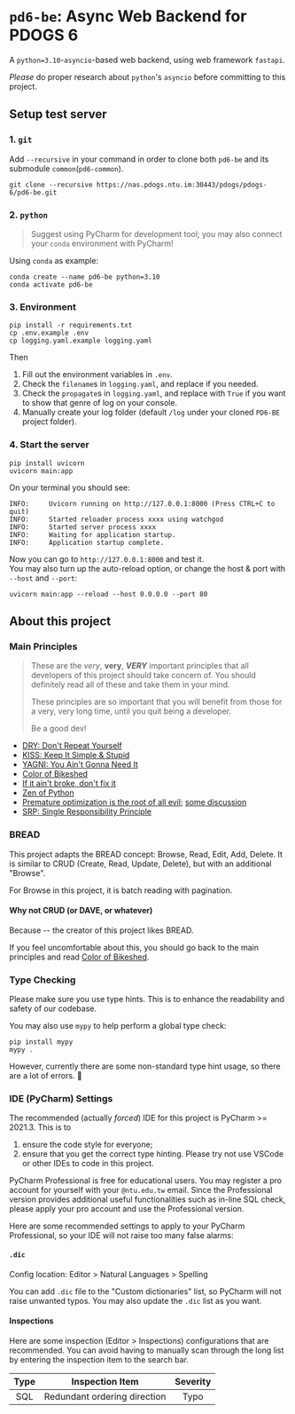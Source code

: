 # `pd6-be`: Async Web Backend for PDOGS 6

A `python=3.10`-`asyncio`-based web backend, using web framework `fastapi`.

*Please* do proper research about `python`'s `asyncio` before committing to this project.

## Setup test server

### 1. `git`
Add `--recursive` in your command in order to clone both `pd6-be` and its submodule `common`(`pd6-common`). 
```shell
git clone --recursive https://nas.pdogs.ntu.im:30443/pdogs/pdogs-6/pd6-be.git
```

### 2. `python`

> Suggest using PyCharm for development tool; you may also connect your `conda` environment with PyCharm!

Using `conda` as example:
```shell
conda create --name pd6-be python=3.10
conda activate pd6-be
```

### 3. Environment
```shell
pip install -r requirements.txt
cp .env.example .env
cp logging.yaml.example logging.yaml
```

Then
1. Fill out the environment variables in `.env`.
2. Check the `filename`s in `logging.yaml`, and replace if you needed.
3. Check the `propagate`s in `logging.yaml`, and replace with `True` if you want to show that genre of log on your console.
4. Manually create your log folder (default `/log` under your cloned `PD6-BE` project folder).

### 4. Start the server

```shell
pip install uvicorn
uvicorn main:app
```

On your terminal you should see:

```
INFO:     Uvicorn running on http://127.0.0.1:8000 (Press CTRL+C to quit)
INFO:     Started reloader process xxxx using watchgod
INFO:     Started server process xxxx
INFO:     Waiting for application startup.
INFO:     Application startup complete.
```
Now you can go to `http://127.0.0.1:8000` and test it.  
You may also turn up the auto-reload option, or change the host & port with `--host` and `--port`:
```shell
uvicorn main:app --reload --host 0.0.0.0 --port 80
```

## About this project

### Main Principles

> These are the _very_, **very**, **_VERY_** important principles that all developers of this project should take concern of.
> You should definitely read all of these and take them in your mind.
> 
> These principles are so important that you will benefit from those for a very, very long time,
> until you quit being a developer.
> 
> Be a good dev!

- [DRY: Don't Repeat Yourself](https://en.wikipedia.org/wiki/Don%27t_repeat_yourself)
- [KISS: Keep It Simple & Stupid](https://en.wikipedia.org/wiki/KISS_principle)
- [YAGNI: You Ain't Gonna Need It](https://en.wikipedia.org/wiki/You_aren%27t_gonna_need_it)
- [Color of Bikeshed](https://bikeshed.com/)
- [If it ain't broke, don't fix it](https://en.wikipedia.org/wiki/Bert_Lance#If_it_ain't_broke,_don't_fix_it)
- [Zen of Python](https://www.python.org/dev/peps/pep-0020/)
- [Premature optimization is the root of all evil](https://en.wikiquote.org/wiki/Donald_Knuth#Computer_Programming_as_an_Art_(1974));
  [some discussion](https://softwareengineering.stackexchange.com/questions/80084/is-premature-optimization-really-the-root-of-all-evil)
- [SRP: Single Responsibility Principle](https://en.wikipedia.org/wiki/Single-responsibility_principle)

### BREAD
This project adapts the BREAD concept: Browse, Read, Edit, Add, Delete.
It is similar to CRUD (Create, Read, Update, Delete), but with an additional "Browse".  

For Browse in this project, it is batch reading with pagination.

#### Why not CRUD (or DAVE, or whatever)
Because -- the creator of this project likes BREAD.

If you feel uncomfortable about this, you should go back to the main principles and read [Color of Bikeshed](https://bikeshed.com/).

### Type Checking

Please make sure you use type hints. This is to enhance the readability and safety of our codebase.

You may also use `mypy` to help perform a global type check:
```shell
pip install mypy
mypy .
```

However, currently there are some non-standard type hint usage, so there are a lot of errors. 🥲

### IDE (PyCharm) Settings

The recommended (actually *forced*) IDE for this project is PyCharm >= 2021.3.
This is to
1. ensure the code style for everyone; 
2. ensure that you get the correct type hinting.
Please try not use VSCode or other IDEs to code in this project.

PyCharm Professional is free for educational users. You may register a pro account for yourself with your `@ntu.edu.tw`
email. Since the Professional version provides additional useful functionalities such as in-line SQL check, please
apply your pro account and use the Professional version.

Here are some recommended settings to apply to your PyCharm Professional, so your IDE will not raise too many 
false alarms:

#### `.dic`

Config location: Editor > Natural Languages > Spelling

You can add `.dic` file to the "Custom dictionaries" list, so PyCharm will not raise unwanted typos. You may also update
the `.dic` list as you want.

#### Inspections

Here are some inspection (Editor > Inspections) configurations that are recommended. You can avoid having to manually 
scan through the long list by entering the inspection item to the search bar.

| Type |       Inspection Item        | Severity |
|:----:| ---------------------------- |:--------:|
| SQL  | Redundant ordering direction |   Typo   |
